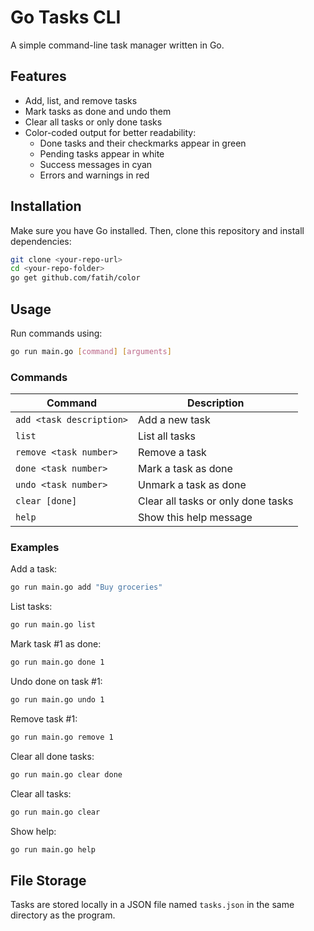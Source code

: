 # Go Tasks CLI

A simple command-line task manager written in Go.

## Features

- Add, list, and remove tasks
- Mark tasks as done and undo them
- Clear all tasks or only done tasks
- Color-coded output for better readability:
  - Done tasks and their checkmarks appear in green
  - Pending tasks appear in white
  - Success messages in cyan
  - Errors and warnings in red

## Installation

Make sure you have Go installed. Then, clone this repository and install dependencies:

```bash
git clone <your-repo-url>
cd <your-repo-folder>
go get github.com/fatih/color
```

## Usage

Run commands using:

```bash
go run main.go [command] [arguments]
```

### Commands

| Command                | Description                      |
|------------------------|----------------------------------|
| `add <task description>` | Add a new task                   |
| `list`                 | List all tasks                   |
| `remove <task number>` | Remove a task                    |
| `done <task number>`   | Mark a task as done              |
| `undo <task number>`   | Unmark a task as done            |
| `clear [done]`         | Clear all tasks or only done tasks|
| `help`                 | Show this help message           |

### Examples

Add a task:

```bash
go run main.go add "Buy groceries"
```

List tasks:

```bash
go run main.go list
```

Mark task #1 as done:

```bash
go run main.go done 1
```

Undo done on task #1:

```bash
go run main.go undo 1
```

Remove task #1:

```bash
go run main.go remove 1
```

Clear all done tasks:

```bash
go run main.go clear done
```

Clear all tasks:

```bash
go run main.go clear
```

Show help:

```bash
go run main.go help
```

## File Storage

Tasks are stored locally in a JSON file named `tasks.json` in the same directory as the program.

